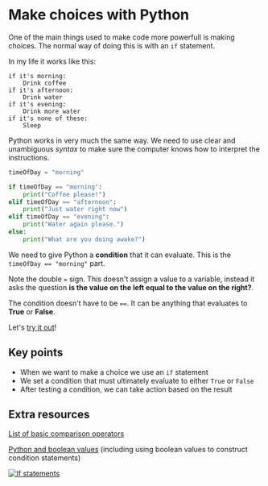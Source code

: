 # Make choices with Python

One of the main things used to make code more powerfull is making choices. The normal way of doing this is with an `if` statement.

In my life it works like this:
```
if it's morning:
    Drink coffee
if it's afternoon:
    Drink water
if it's evening:
    Drink more water
if it's none of these:
    Sleep
```

Python works in very much the same way. We need to use clear and unambiguous *syntax* to make sure the computer knows how to interpret the instructions.

```python
timeOfDay = "morning"

if timeOfDay == "morning":
    print("Coffee please!")
elif timeOfDay == "afternoon":
    print("Just water right now")
elif timeOfDay == "evening":
    print("Water again please.")
else:
    print("What are you doing awake?")
```

We need to give Python a **condition** that it can evaluate. This is the `timeOfDay == "morning"` part. 

Note the double `=` sign. This doesn't assign a value to a variable, instead it asks the question **is the value on the left equal to the value on the right?**.

The condition doesn't have to be `==`. It can be anything that evaluates to **True** or **False**.

Let's [try it out]()!

## Key points

- When we want to make a choice we use an `if` statement
- We set a condition that must ultimately evaluate to either `True` or `False`
- After testing a condition, we can take action based on the result

## Extra resources

[List of basic comparison operators](https://www.w3schools.com/python/gloss_python_comparison_operators.asp)

[Python and boolean values](https://realpython.com/python-boolean/) (including using boolean values to construct condition statements)

[![If statements](https://img.youtube.com/vi/-BOBedcjySI/maxresdefault.jpg)](https://www.youtube.com/watch?v=-BOBedcjySI)

